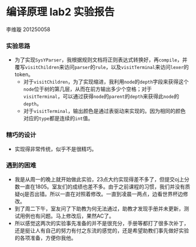 # 编译原理 lab2 实验报告

李维璇 201250058

### 实验思路

- 为了实现`SysYParser`，我根据规则文档将正则表达式转换好，再`compile`，并覆写`visitChildren`来访问`parser`的`rule`，以及`visitTerminal`来访问`lexer`的token。
  - 对于`visitChildren`，为了实现缩进，我利用`node`的`depth`字段来获得这个`node`位于树的第几层，从而在前方输出多少个空格；对于`visitTerminal`，可以通过获得`node`的`parent`的`depth`来获得此`node`的`depth`。
  - 对于`visitTerminal`，输出颜色是通过表驱动来实现的。因为相同的颜色对应的`type`都是连续的`int`值。


### 精巧的设计

- 实现得非常传统，似乎不是很精巧。


### 遇到的困难

- 我是从周一的晚上就开始做此实验，23点大约实现得差不多了，但提交oj上分数一直在1805。室友们的成绩也差不多。由于之前课程的习惯，我们并没有质疑oj是否出错。所以一直在对照着修改。一直到凌晨一两点，边看世界杯边修改。
- 到了周二下午，室友问了下助教为何无法通过，助教才发现手册并未更新，测试用例也有问题。马上修改后，果然AC了。
- 所以感觉这两次的实验事先准备的并不是很充分，手册等都打了很多次补丁，还是挺让人有自己的努力有付之东流的感觉的，还是希望助教们事先做好实验的各项准备，方便你我他。
